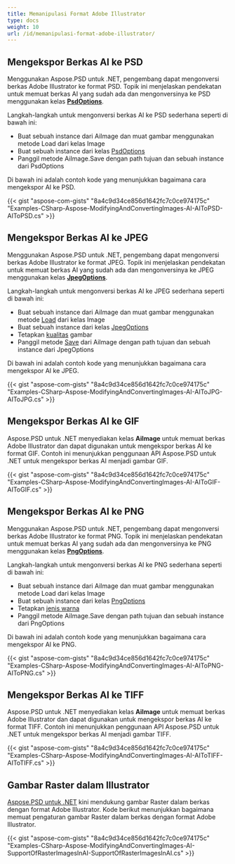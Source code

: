 ```yaml
---
title: Memanipulasi Format Adobe Illustrator
type: docs
weight: 10
url: /id/memanipulasi-format-adobe-illustrator/
---
```


## **Mengekspor Berkas AI ke PSD**
Menggunakan Aspose.PSD untuk .NET, pengembang dapat mengonversi berkas Adobe Illustrator ke format PSD. Topik ini menjelaskan pendekatan untuk memuat berkas AI yang sudah ada dan mengonversinya ke PSD menggunakan kelas [**PsdOptions**](https://reference.aspose.com/net/psd/aspose.psd.imageoptions/psdoptions).

Langkah-langkah untuk mengonversi berkas AI ke PSD sederhana seperti di bawah ini:

- Buat sebuah instance dari AiImage dan muat gambar menggunakan metode Load dari kelas Image
- Buat sebuah instance dari kelas [PsdOptions](https://reference.aspose.com/net/psd/aspose.psd.imageoptions/psdoptions)
- Panggil metode AiImage.Save dengan path tujuan dan sebuah instance dari PsdOptions

Di bawah ini adalah contoh kode yang menunjukkan bagaimana cara mengekspor AI ke PSD.

{{< gist "aspose-com-gists" "8a4c9d34ce856d1642fc7c0ce974175c" "Examples-CSharp-Aspose-ModifyingAndConvertingImages-AI-AIToPSD-AIToPSD.cs" >}}
## **Mengekspor Berkas AI ke JPEG**
Menggunakan Aspose.PSD untuk .NET, pengembang dapat mengonversi berkas Adobe Illustrator ke format JPEG. Topik ini menjelaskan pendekatan untuk memuat berkas AI yang sudah ada dan mengonversinya ke JPEG menggunakan kelas [**JpegOptions**](https://reference.aspose.com/net/psd/aspose.psd.imageoptions/jpegoptions).

Langkah-langkah untuk mengonversi berkas AI ke JPEG sederhana seperti di bawah ini:

- Buat sebuah instance dari AiImage dan muat gambar menggunakan metode [Load](https://reference.aspose.com/psd/net/aspose.psd/image/methods/load/index) dari kelas Image
- Buat sebuah instance dari kelas [JpegOptions](https://reference.aspose.com/net/psd/aspose.psd.imageoptions/jpegoptions)
- Tetapkan [kualitas](https://reference.aspose.com/psd/net/aspose.psd.imageoptions/jpegoptions/properties/quality) gambar
- Panggil metode [Save](https://reference.aspose.com/psd/net/aspose.psd/image/methods/save) dari AiImage dengan path tujuan dan sebuah instance dari JpegOptions

Di bawah ini adalah contoh kode yang menunjukkan bagaimana cara mengekspor AI ke JPEG.

{{< gist "aspose-com-gists" "8a4c9d34ce856d1642fc7c0ce974175c" "Examples-CSharp-Aspose-ModifyingAndConvertingImages-AI-AIToJPG-AIToJPG.cs" >}}
## **Mengekspor Berkas AI ke GIF**
Aspose.PSD untuk .NET menyediakan kelas **AiImage** untuk memuat berkas Adobe Illustrator dan dapat digunakan untuk mengekspor berkas AI ke format GIF. Contoh ini menunjukkan penggunaan API Aspose.PSD untuk .NET untuk mengekspor berkas AI menjadi gambar GIF.

{{< gist "aspose-com-gists" "8a4c9d34ce856d1642fc7c0ce974175c" "Examples-CSharp-Aspose-ModifyingAndConvertingImages-AI-AIToGIF-AIToGIF.cs" >}}
## **Mengekspor Berkas AI ke PNG**
Menggunakan Aspose.PSD untuk .NET, pengembang dapat mengonversi berkas Adobe Illustrator ke format PNG. Topik ini menjelaskan pendekatan untuk memuat berkas AI yang sudah ada dan mengonversinya ke PNG menggunakan kelas [**PngOptions**](https://reference.aspose.com/net/psd/aspose.psd.imageoptions/pngoptions).

Langkah-langkah untuk mengonversi berkas AI ke PNG sederhana seperti di bawah ini:

- Buat sebuah instance dari AiImage dan muat gambar menggunakan metode Load dari kelas Image
- Buat sebuah instance dari kelas [PngOptions](https://reference.aspose.com/net/psd/aspose.psd.imageoptions/pngoptions)
- Tetapkan [jenis warna](https://reference.aspose.com/psd/net/aspose.psd.imageoptions/pngoptions/properties/colortype)
- Panggil metode AiImage.Save dengan path tujuan dan sebuah instance dari PngOptions

Di bawah ini adalah contoh kode yang menunjukkan bagaimana cara mengekspor AI ke PNG.

{{< gist "aspose-com-gists" "8a4c9d34ce856d1642fc7c0ce974175c" "Examples-CSharp-Aspose-ModifyingAndConvertingImages-AI-AIToPNG-AIToPNG.cs" >}}
## **Mengekspor Berkas AI ke TIFF**
Aspose.PSD untuk .NET menyediakan kelas **AiImage** untuk memuat berkas Adobe Illustrator dan dapat digunakan untuk mengekspor berkas AI ke format TIFF. Contoh ini menunjukkan penggunaan API Aspose.PSD untuk .NET untuk mengekspor berkas AI menjadi gambar TIFF.

{{< gist "aspose-com-gists" "8a4c9d34ce856d1642fc7c0ce974175c" "Examples-CSharp-Aspose-ModifyingAndConvertingImages-AI-AIToTIFF-AIToTIFF.cs" >}}
## **Gambar Raster dalam Illustrator**
[Aspose.PSD untuk .NET](https://products.aspose.com/psd/net) kini mendukung gambar Raster dalam berkas dengan format Adobe Illustrator. Kode berikut menunjukkan bagaimana memuat pengaturan gambar Raster dalam berkas dengan format Adobe Illustrator.

{{< gist "aspose-com-gists" "8a4c9d34ce856d1642fc7c0ce974175c" "Examples-CSharp-Aspose-ModifyingAndConvertingImages-AI-SupportOfRasterImagesInAI-SupportOfRasterImagesInAI.cs" >}}
